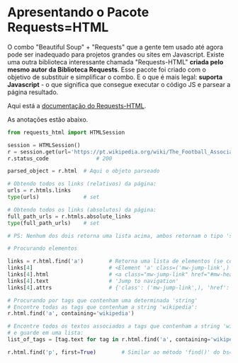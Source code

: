 # Apresentando o Pacote Requests=HTML

O combo "Beautiful Soup" + "Requests" que a gente tem usado até agora pode ser inadequado para projetos grandes ou sites em Javascript. Existe uma outra biblioteca interessante chamada "Requests-HTML" **criada pelo mesmo autor da Biblioteca Requests**. Esse pacote foi criado com o objetivo de substituir e simplificar o combo. E o que é mais legal: **suporta Javascript** - o que significa que consegue executar o código JS e parsear a página resultado.

Aqui está a [documentação do Requests-HTML](https://docs.python-requests.org/projects/requests-html/en/latest/).

As anotações estão abaixo.

```python
from requests_html import HTMLSession

session = HTMLSession()
r = session.get(url='https://pt.wikipedia.org/wiki/The_Football_Association')
r.status_code               # 200

parsed_object = r.html  # Aqui o objeto parseado

# Obtendo todos os links (relativos) da página:
urls = r.htmls.links
type(urls)              # set

# Obtendo todos os links (absolutos) da página:
full_path_urls = r.htmls.absolute_links
type(full_path_urls)    # set

# PS: Nenhum dos dois retorna uma lista acima, ambos retornam o tipo 'set'

# Procurando elementos

links = r.html.find('a')        # Retorna uma lista de elementos (se comporta como o 'find_all()' do bs4)
links[4]                        # <Element 'a' class=('mw-jump-link',) href='#mw-head'>
links[4].html                   # <a class="mw-jump-link" href="#mw-head">Jump to navigation</a>
links[4].text                   # 'Jump to navigation'
links[4].attrs                  # {'class': ('mw-jump-link',), 'href': '#mw-head'}

# Procurando por tags que contenham uma determinada 'string'
# Encontre todas as tags que contenham a string 'wikipedia':
r.html.find('a', containing='wikipedia')

# Encontre todos os textos associados a tags que contenham a string 'wikipedia',
# e guarde em uma lista:
list_of_tags = [tag.text for tag in r.html.find('a', containing='wikipedia')]

r.html.find('p', first=True)        # Similar ao método 'find()' do bs4
```